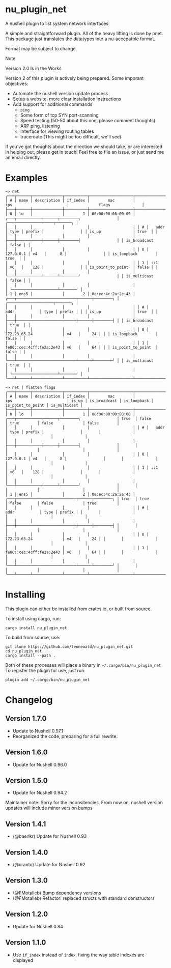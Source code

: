 # nu_plugin_net
A nushell plugin to list system network interfaces

A simple and straightforward plugin. All of the heavy lifting is done by pnet. This package just translates the datatypes into a nu-accepatble format.

Format may be subject to change.

> [!note] 
> Version 2.0 Is in the Works

Version 2 of this plugin is actively being prepared. Some imporant objectives:
* Automate the nushell version update process
* Setup a website, more clear installation instructions
* Add support for additional commands
  - `ping`
  - Some form of tcp SYN port-scanning
  - Speed testing (50-50 about this one, please comment thoughts)
  - ARP ping, listening
  - Interface for viewing routing tables
  - traceroute (This might be too difficult, we'll see)

If you've got thoughts about the direction we should take, or are interested in helping out, please get in touch! Feel free to file an issue, or just send me an email directly.

# Examples

```
~> net
╭───┬──────┬─────────────┬──────────┬───────────────────┬──────────────────────────────────────────────────┬────────────────────────────────╮
│ # │ name │ description │ if_index │        mac        │                       ips                        │             flags              │
├───┼──────┼─────────────┼──────────┼───────────────────┼──────────────────────────────────────────────────┼────────────────────────────────┤
│ 0 │ lo   │             │        1 │ 00:00:00:00:00:00 │ ╭───┬───────────┬──────┬────────╮                │ ╭────────────────────┬───────╮ │
│   │      │             │          │                   │ │ # │   addr    │ type │ prefix │                │ │ is_up              │ true  │ │
│   │      │             │          │                   │ ├───┼───────────┼──────┼────────┤                │ │ is_broadcast       │ false │ │
│   │      │             │          │                   │ │ 0 │ 127.0.0.1 │ v4   │      8 │                │ │ is_loopback        │ true  │ │
│   │      │             │          │                   │ │ 1 │ ::1       │ v6   │    128 │                │ │ is_point_to_point  │ false │ │
│   │      │             │          │                   │ ╰───┴───────────┴──────┴────────╯                │ │ is_multicast       │ false │ │
│   │      │             │          │                   │                                                  │ ╰────────────────────┴───────╯ │
│ 1 │ ens5 │             │        2 │ 0e:ec:4c:2a:2e:43 │ ╭───┬──────────────────────────┬──────┬────────╮ │ ╭────────────────────┬───────╮ │
│   │      │             │          │                   │ │ # │           addr           │ type │ prefix │ │ │ is_up              │ true  │ │
│   │      │             │          │                   │ ├───┼──────────────────────────┼──────┼────────┤ │ │ is_broadcast       │ true  │ │
│   │      │             │          │                   │ │ 0 │ 172.23.65.24             │ v4   │     24 │ │ │ is_loopback        │ false │ │
│   │      │             │          │                   │ │ 1 │ fe80::cec:4cff:fe2a:2e43 │ v6   │     64 │ │ │ is_point_to_point  │ false │ │
│   │      │             │          │                   │ ╰───┴──────────────────────────┴──────┴────────╯ │ │ is_multicast       │ true  │ │
│   │      │             │          │                   │                                                  │ ╰────────────────────┴───────╯ │
╰───┴──────┴─────────────┴──────────┴───────────────────┴──────────────────────────────────────────────────┴────────────────────────────────╯
```

```
~> net | flatten flags
╭───┬──────┬─────────────┬──────────┬───────────────────┬──────────────────────────────────────────────────┬───────┬──────────────┬─────────────┬───────────────────┬──────────────╮
│ # │ name │ description │ if_index │        mac        │                       ips                        │ is_up │ is_broadcast │ is_loopback │ is_point_to_point │ is_multicast │
├───┼──────┼─────────────┼──────────┼───────────────────┼──────────────────────────────────────────────────┼───────┼──────────────┼─────────────┼───────────────────┼──────────────┤
│ 0 │ lo   │             │        1 │ 00:00:00:00:00:00 │ ╭───┬───────────┬──────┬────────╮                │ true  │ false        │ true        │ false             │ false        │
│   │      │             │          │                   │ │ # │   addr    │ type │ prefix │                │       │              │             │                   │              │
│   │      │             │          │                   │ ├───┼───────────┼──────┼────────┤                │       │              │             │                   │              │
│   │      │             │          │                   │ │ 0 │ 127.0.0.1 │ v4   │      8 │                │       │              │             │                   │              │
│   │      │             │          │                   │ │ 1 │ ::1       │ v6   │    128 │                │       │              │             │                   │              │
│   │      │             │          │                   │ ╰───┴───────────┴──────┴────────╯                │       │              │             │                   │              │
│ 1 │ ens5 │             │        2 │ 0e:ec:4c:2a:2e:43 │ ╭───┬──────────────────────────┬──────┬────────╮ │ true  │ true         │ false       │ false             │ true         │
│   │      │             │          │                   │ │ # │           addr           │ type │ prefix │ │       │              │             │                   │              │
│   │      │             │          │                   │ ├───┼──────────────────────────┼──────┼────────┤ │       │              │             │                   │              │
│   │      │             │          │                   │ │ 0 │ 172.23.65.24             │ v4   │     24 │ │       │              │             │                   │              │
│   │      │             │          │                   │ │ 1 │ fe80::cec:4cff:fe2a:2e43 │ v6   │     64 │ │       │              │             │                   │              │
│   │      │             │          │                   │ ╰───┴──────────────────────────┴──────┴────────╯ │       │              │             │                   │              │
╰───┴──────┴─────────────┴──────────┴───────────────────┴──────────────────────────────────────────────────┴───────┴──────────────┴─────────────┴───────────────────┴──────────────╯
```

# Installing

This plugin can either be installed from crates.io, or built from source.

To install using cargo, run:
```
cargo install nu_plugin_net
```

To build from source, use:
```
git clone https://github.com/fennewald/nu_plugin_net.git
cd nu_plugin_net
cargo install --path .
```

Both of these processes will place a binary in `~/.cargo/bin/nu_plugin_net`
To register the plugin for use, just run:
```
plugin add ~/.cargo/bin/nu_plugin_net
```

# Changelog

## Version 1.7.0

* Update to Nushell 0.97.1
* Reorganized the code, preparing for a full rewrite.

## Version 1.6.0

* Update for Nushell 0.96.0

## Version 1.5.0

* Update for Nushell 0.94.2

Maintainer note: Sorry for the inconsitencies. From now on, nushell version updates will include minor version bumps

## Version 1.4.1

* (@baerlkr) Update for Nushell 0.93

## Version 1.4.0

* (@oraoto) Update for Nushell 0.92

## Version 1.3.0

* (@FMotalleb) Bump dependency versions
* (@FMotalleb) Refactor: replaced structs with standard constructors

## Version 1.2.0

* Update for Nushell 0.84

## Version 1.1.0

* Use `if_index` instead of `index`, fixing the way table indexes are displayed
